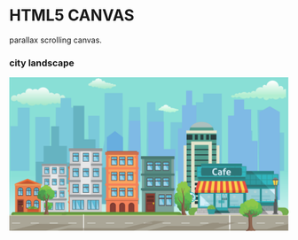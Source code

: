 # HTML5 CANVAS
parallax scrolling canvas.
### city landscape
![photo](https://raw.githubusercontent.com/Botir/HTML5-Canvas-parallax/master/img/full.png)

